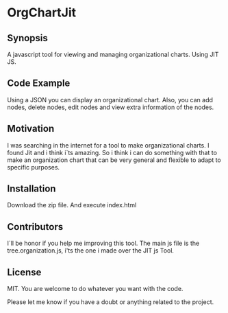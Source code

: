# OrgChartJit

## Synopsis
A javascript tool for viewing and managing organizational charts. Using JIT JS.

## Code Example
Using a JSON you can display an organizational chart. Also, you can add nodes, delete nodes, edit nodes and view extra information of the nodes.

## Motivation
I was searching in the internet for a tool to make organizational charts. I found Jit and i think i`ts amazing. 
So i think i can do something with that to make an organization chart that can be very general and flexible to adapt to specific purposes.

## Installation
Download the zip file. And execute index.html

## Contributors
I`ll be honor if you help me improving this tool. The main js file is the tree.organization.js, i'ts the one i made over the JIT js Tool.

## License
MIT.
You are welcome to do whatever you want with the code.

Please let me know if you have a doubt or anything related to the project.
